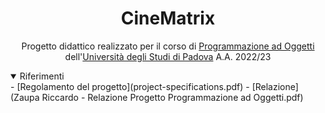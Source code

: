 <h1 style="text-align: center">CineMatrix</h1>

<p style="text-align: center">
   Progetto didattico realizzato per il corso di <a href="https://didattica.unipd.it/off/2021/LT/SC/SC1167/000ZZ/SC02123180/N0">Programmazione ad Oggetti</a> dell'<a href="https://www.unipd.it/">Università degli Studi di Padova</a> A.A. 2022/23
</p>
<details open>
   <summary>Riferimenti</summary>
   - [Regolamento del progetto](project-specifications.pdf)
   - [Relazione](Zaupa Riccardo - Relazione Progetto Programmazione ad Oggetti.pdf)
</details>
